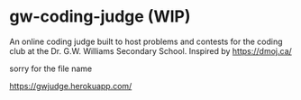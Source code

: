 # gw-coding-judge (WIP)
An online coding judge built to host problems and contests for the coding club at the Dr. G.W. Williams Secondary School. Inspired by https://dmoj.ca/

sorry for the file name

https://gwjudge.herokuapp.com/
